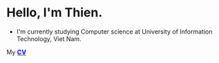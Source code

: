 # Hello, I'm Thien.

* I'm currently studying Computer science at University of Information Technology, Viet Nam.

My [<span style="color:blue">__CV__</span>](CV.pdf)
